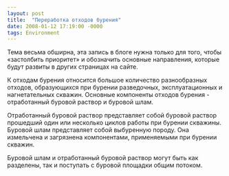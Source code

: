 ```yaml
---
layout: post
title:  "Переработка отходов бурения"
date: 2008-01-12 17:19:00 -0000
tags: Environment
---
```


Тема весьма обширна, эта запись в блоге нужна только для того, чтобы «застолбить приоритет» и обозначить основные направления, которые будут развиты в других страницах на сайте.

К отходам бурения относится большое количество разнообразных отходов, образующихся при бурении разведочных, эксплуатационных и нагнетательных скважин. Основные компоненты отходов бурения - отработанный буровой раствор и буровой шлам.

Отработанный буровой раствор представляет собой буровой раствор прошедший один или несколько циклов работы при бурении скважины. Буровой шлам представляет собой выбуренную породу. Она измельчена и загрязнена компонентами, применяемыми при бурении скважин.

Буровой шлам и отработанный буровой раствор могут быть как разделены, так и поступать с буровой площадки общим потоком.